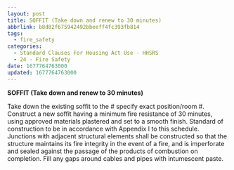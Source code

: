```yaml
---
layout: post
title: SOFFIT (Take down and renew to 30 minutes)
abbrlink: b8d82f675942492bbeeff4fc393fb814
tags:
  - fire_safety
categories:
  - Standard Clauses For Housing Act Use - HHSRS
  - 24 - Fire Safety
date: 1677764763000
updated: 1677764763000
---
```


**SOFFIT (Take down and renew to 30 minutes)**

Take down the existing soffit to the # specify exact position/room #. Construct a new soffit having a minimum fire resistance of 30 minutes, using approved materials plastered and set to a smooth finish. Standard of construction to be in accordance with Appendix I to this schedule. Junctions with adjacent structural elements shall be constructed so that the structure maintains its fire integrity in the event of a fire, and is imperforate and sealed against the passage of the products of combustion on completion. Fill any gaps around cables and pipes with intumescent paste.
